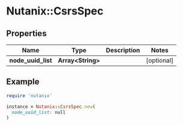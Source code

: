 # Nutanix::CsrsSpec

## Properties

| Name | Type | Description | Notes |
| ---- | ---- | ----------- | ----- |
| **node_uuid_list** | **Array&lt;String&gt;** |  | [optional] |

## Example

```ruby
require 'nutanix'

instance = Nutanix::CsrsSpec.new(
  node_uuid_list: null
)
```


